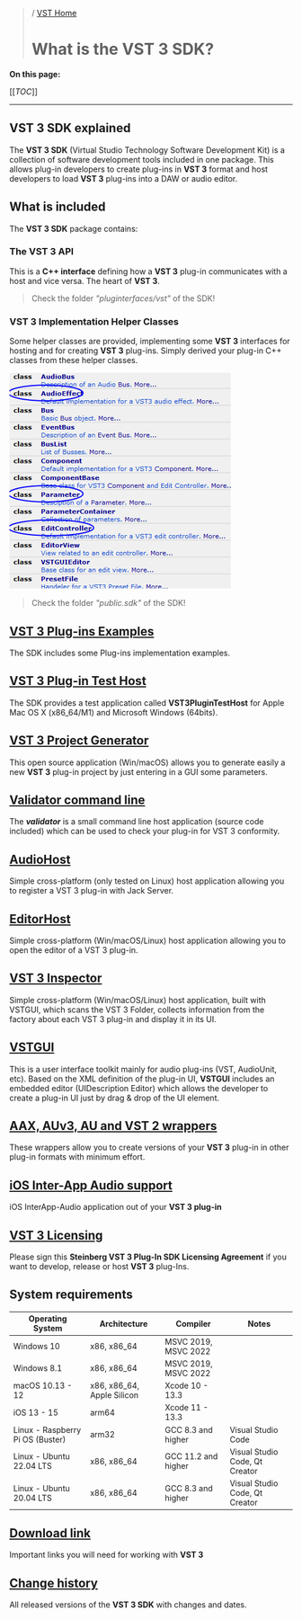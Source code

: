 >/ [VST Home](../)
>
># What is the VST 3 SDK?

**On this page:**

[[_TOC_]]

---

## VST 3 SDK explained

The **VST 3 SDK** (Virtual Studio Technology Software Development Kit) is a collection of software development tools included in one package. This allows plug-in developers to create plug-ins in **VST 3** format and host developers to load **VST 3** plug-ins into a DAW or audio editor.

## What is included

The **VST 3 SDK** package contains:

### The VST 3 API

This is a **C++ interface** defining how a **VST 3** plug-in communicates with a host and vice versa. The heart of **VST 3**.

>Check the folder *"pluginterfaces/vst"* of the SDK!

### VST 3 Implementation Helper Classes

Some helper classes are provided, implementing some **VST 3** interfaces for hosting and for creating **VST 3** plug-ins. Simply derived your plug-in C++ classes from these helper classes.

![what_if_1](../../resources/what_is_1.png)

>Check the folder *"public.sdk"* of the SDK!

## [VST 3 Plug-ins Examples](../What+is+the+VST+3+SDK/Plug-in+Examples.md)

The SDK includes some Plug-ins implementation examples.

## [VST 3 Plug-in Test Host](../What+is+the+VST+3+SDK/Plug-in+Test+Host.md)

The SDK provides a test application called **VST3PluginTestHost** for Apple Mac OS X (x86_64/M1) and Microsoft Windows (64bits).

## [VST 3 Project Generator](../What+is+the+VST+3+SDK/Project+Generator.md)

This open source application (Win/macOS) allows you to generate easily a new **VST 3** plug-in project by just entering in a GUI some parameters.

## [Validator command line](../What+is+the+VST+3+SDK/Validator.md)

The ***validator*** is a small command line host application (source code included) which can be used to check your plug-in for VST 3 conformity.

## [AudioHost](../What+is+the+VST+3+SDK/AudioHost.md)

Simple cross-platform (only tested on Linux) host application allowing you to register a VST 3 plug-in with Jack Server.

## [EditorHost](../What+is+the+VST+3+SDK/EditorHost.md)

Simple cross-platform (Win/macOS/Linux) host application allowing you to open the editor of a VST 3 plug-in.

## [VST 3 Inspector](../What+is+the+VST+3+SDK/VST3Inspector.md)

Simple cross-platform (Win/macOS/Linux) host application, built with VSTGUI, which scans the VST 3 Folder, collects information from the factory about each VST 3 plug-in and display it in its UI.

## [VSTGUI](../What+is+the+VST+3+SDK/VSTGUI.md)

This is a user interface toolkit mainly for audio plug-ins (VST, AudioUnit, etc). Based on the XML definition of the plug-in UI, **VSTGUI** includes an embedded editor (UIDescription Editor) which allows the developer to create a plug-in UI just by drag & drop of the UI element.

## [AAX, AUv3, AU and VST 2 wrappers](../What+is+the+VST+3+SDK/Wrappers/Index.md)

These wrappers allow you to create versions of your **VST 3** plug-in in other plug-in formats with minimum effort.

## [iOS Inter-App Audio support](../What+is+the+VST+3+SDK/iOS+Inter-App+Audio+support.md)

iOS InterApp-Audio application out of your **VST 3 plug-in**

## [VST 3 Licensing](../VST+3+Licensing/Index.md)

Please sign this **Steinberg VST 3 Plug-In SDK Licensing Agreement** if you want to develop, release or host **VST 3** plug-Ins.

## System requirements

| Operating System                  | Architecture                  | Compiler              | Notes                             |
| --------------------------------- | ----------------------------- | --------------------- | --------------------------------- |
| Windows 10                        | x86, x86_64                   | MSVC 2019, MSVC 2022  |                                   |
| Windows 8.1                       | x86, x86_64                   | MSVC 2019, MSVC 2022  |                                   |
| macOS 10.13 - 12                  | x86, x86_64, Apple Silicon    | Xcode 10 - 13.3       |                                   |
| iOS 13 - 15                       | arm64                         | Xcode 11 - 13.3       |                                   |
| Linux - Raspberry Pi OS (Buster)  | arm32                         | GCC 8.3 and higher    | Visual Studio Code                |
| Linux - Ubuntu 22.04 LTS          | x86, x86_64                   | GCC 11.2 and higher   | Visual Studio Code, Qt Creator    |
| Linux - Ubuntu 20.04 LTS          | x86, x86_64                   | GCC 8.3 and higher    | Visual Studio Code, Qt Creator    |

## [Download link](../Getting+Started/Links.md)

Important links you will need for working with **VST 3**

## [Change history](../Versions/Index.md)

All released versions of the **VST 3 SDK** with changes and dates.
